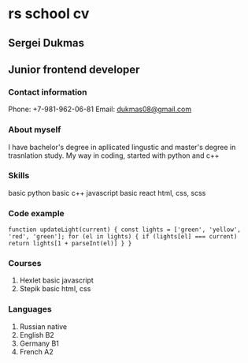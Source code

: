 # rs school cv
## Sergei Dukmas
## Junior frontend developer
### Contact information
Phone: +7-981-962-06-81 
Email: dukmas08@gmail.com 
### About myself
I have bachelor's degree in apllicated lingustic and master's degree in trasnlation study. My way in coding, started with python and c++

### Skills 
basic python 
basic c++
javascript
basic react
html, css, scss

### Code example
` function updateLight(current) {
  const lights = ['green', 'yellow', 'red', 'green'];
  for (el in lights) {
    if (lights[el] === current)
      return lights[1 + parseInt(el)]
  }
} `

### Courses
1. Hexlet basic javascript
2. Stepik basic html, css




### Languages
1. Russian native
2. English B2
3. Germany B1
4. French A2
